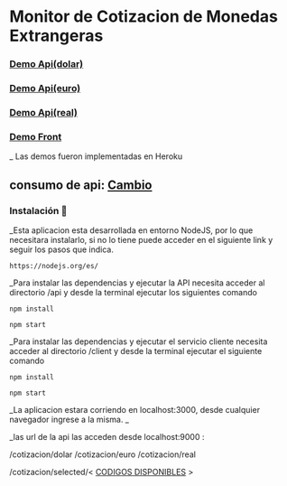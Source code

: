 # Monitor de Cotizacion de Monedas Extrangeras

### [Demo Api(dolar)](https://exchange-server-app.herokuapp.com/cotizacion/dolar)
### [Demo Api(euro)](https://exchange-server-app.herokuapp.com/cotizacion/dolar)
### [Demo Api(real)](https://exchange-server-app.herokuapp.com/cotizacion/dolar)
### [Demo Front](https://get-quote-app.herokuapp.com/)

_ Las demos fueron implementadas en Heroku

## consumo de api: [Cambio](https://cambio.today/api/quotes/full)

### Instalación 🔧
_Esta aplicacion esta desarrollada en entorno NodeJS, por lo que necesitara instalarlo, si no lo tiene puede acceder en el siguiente link y seguir los pasos que indica.

```
https://nodejs.org/es/
```

_Para instalar las dependencias y ejecutar la API necesita acceder al directorio /api y desde la terminal ejecutar los siguientes comando
```
npm install

npm start
```

_Para instalar las dependencias y ejecutar el servicio cliente necesita acceder al directorio /client y desde la terminal ejecutar el siguiente comando

```
npm install

npm start
```
_La aplicacion estara corriendo en localhost:3000, desde cualquier navegador ingrese a la misma. _

_las url de la api las acceden desde localhost:9000 :

/cotizacion/dolar
/cotizacion/euro
/cotizacion/real 

/cotizacion/selected/\< [CODIGOS DISPONIBLES](https://cambio.today/api/currencies/list) \>


